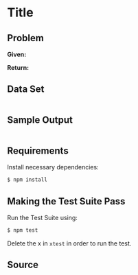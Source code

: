 # Title

## Problem


**Given:** 

**Return:** 

## Data Set
```

```

## Sample Output
```

```

## Requirements
Install necessary dependencies:

```bash
$ npm install
```

## Making the Test Suite Pass
Run the Test Suite using:

```bash
$ npm test
```

Delete the x in `xtest` in order to run the test.

## Source
[](http://rosalind.info/problems//)
